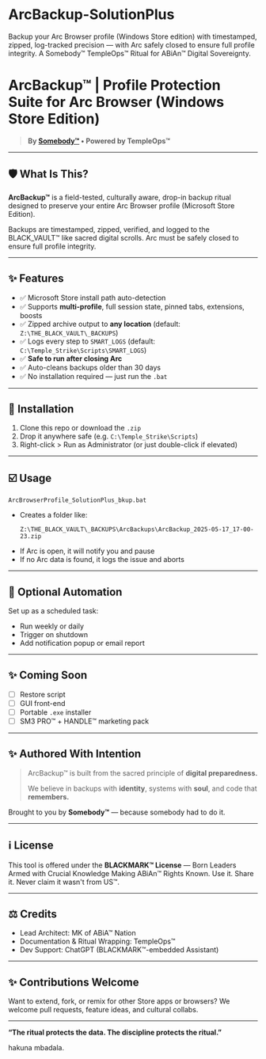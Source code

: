 # ArcBackup-SolutionPlus
Backup your Arc Browser profile (Windows Store edition) with timestamped, zipped, log-tracked precision — with Arc safely closed to ensure full profile integrity. A Somebody™ TempleOps™ Ritual for ABiAn™ Digital Sovereignty.
# ArcBackup™ | Profile Protection Suite for Arc Browser (Windows Store Edition)

> **By [Somebody™](https://somebody.fyi) • Powered by TempleOps™**

---

## 🛡️ What Is This?
**ArcBackup™** is a field-tested, culturally aware, drop-in backup ritual designed to preserve your entire Arc Browser profile (Microsoft Store Edition).

Backups are timestamped, zipped, verified, and logged to the BLACK_VAULT™ like sacred digital scrolls. Arc must be safely closed to ensure full profile integrity.

---

## ✨ Features
- ✅ Microsoft Store install path auto-detection
- ✅ Supports **multi-profile**, full session state, pinned tabs, extensions, boosts
- ✅ Zipped archive output to **any location** (default: `Z:\THE_BLACK_VAULT\_BACKUPS`)
- ✅ Logs every step to `SMART_LOGS` (default: `C:\Temple_Strike\Scripts\SMART_LOGS`)
- ✅ **Safe to run after closing Arc**
- ✅ Auto-cleans backups older than 30 days
- ✅ No installation required — just run the `.bat`

---

## 🔧 Installation
1. Clone this repo or download the `.zip`
2. Drop it anywhere safe (e.g. `C:\Temple_Strike\Scripts`)
3. Right-click > Run as Administrator (or just double-click if elevated)

---

## ☑️ Usage
```
ArcBrowserProfile_SolutionPlus_bkup.bat
```
- Creates a folder like:
  ```
  Z:\THE_BLACK_VAULT\_BACKUPS\ArcBackups\ArcBackup_2025-05-17_17-00-23.zip
  ```
- If Arc is open, it will notify you and pause
- If no Arc data is found, it logs the issue and aborts

---

## 🔄 Optional Automation
Set up as a scheduled task:
- Run weekly or daily
- Trigger on shutdown
- Add notification popup or email report

---

## ✨ Coming Soon
- [ ] Restore script
- [ ] GUI front-end
- [ ] Portable `.exe` installer
- [ ] SM3 PRO™ + HANDLE™ marketing pack

---

## ✨ Authored With Intention
> ArcBackup™ is built from the sacred principle of **digital preparedness.** 
>
> We believe in backups with **identity**, systems with **soul**, and code that **remembers.**

Brought to you by **Somebody™** — because somebody had to do it.


---

## ℹ️ License
This tool is offered under the **BLACKMARK™ License** — Born Leaders Armed with Crucial Knowledge Making ABiAn™ Rights Known. Use it. Share it. Never claim it wasn't from US™.

---

## ⚖️ Credits
- Lead Architect: MK of ABiA™ Nation
- Documentation & Ritual Wrapping: TempleOps™
- Dev Support: ChatGPT (BLACKMARK™-embedded Assistant)

---

## ✨ Contributions Welcome
Want to extend, fork, or remix for other Store apps or browsers? We welcome pull requests, feature ideas, and cultural collabs.

---

**“The ritual protects the data. The discipline protects the ritual.”**

hakuna mbadala.
